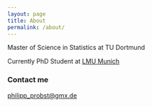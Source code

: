 ```yaml
---
layout: page
title: About
permalink: /about/
---
```


Master of Science in Statistics at TU Dortmund

Currently PhD Student at 
[LMU Munich](http://www.ibe.med.uni-muenchen.de/organisation/mitarbeiter/070_drittmittel/probst/index.html)


### Contact me

[philipp_probst@gmx.de](mailto:philipp_probst@gmx.de)
